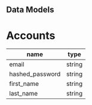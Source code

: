 ## Data Models

# Accounts


| name | type |
| --- | ----------- |
| email | string |
| hashed_password | string |
| first_name | string |
| last_name | string |
